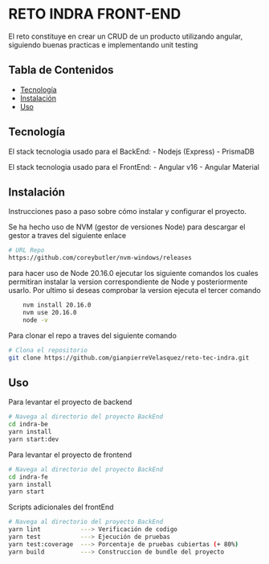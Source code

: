 # RETO INDRA FRONT-END
El reto constituye en crear un CRUD de un producto utilizando angular, siguiendo buenas practicas e implementando unit testing

## Tabla de Contenidos
- [Tecnología](#tecnología)
- [Instalación](#instalación)
- [Uso](#uso)

## Tecnología

El stack tecnologia usado para el BackEnd:
    - Nodejs (Express)
    - PrismaDB

El stack tecnologia usado para el FrontEnd:
    - Angular v16
    - Angular Material

## Instalación

Instrucciones paso a paso sobre cómo instalar y configurar el proyecto.

Se ha hecho uso de NVM (gestor de versiones Node)
para descargar el gestor a traves del siguiente enlace
```bash
# URL Repo
https://github.com/coreybutler/nvm-windows/releases
```

para hacer uso de Node 20.16.0 ejecutar los siguiente comandos los cuales permitiran instalar 
la version correspondiente de Node y posteriormente usarlo.
Por ultimo si deseas comprobar la version ejecuta el tercer comando
```bash
    nvm install 20.16.0 
    nvm use 20.16.0 
    node -v
```

Para clonar el repo a traves del siguiente comando

```bash
# Clona el repositorio
git clone https://github.com/gianpierreVelasquez/reto-tec-indra.git

```

## Uso
Para levantar el proyecto de backend 

```bash
# Navega al directorio del proyecto BackEnd
cd indra-be
yarn install
yarn start:dev
```

Para levantar el proyecto de frontend 

```bash
# Navega al directorio del proyecto BackEnd
cd indra-fe
yarn install
yarn start
```

Scripts adicionales del frontEnd

```bash
# Navega al directorio del proyecto BackEnd
yarn lint           ---> Verificación de codigo
yarn test           ---> Ejecución de pruebas
yarn test:coverage  ---> Porcentaje de pruebas cubiertas (+ 80%) 
yarn build          ---> Construccion de bundle del proyecto
```


